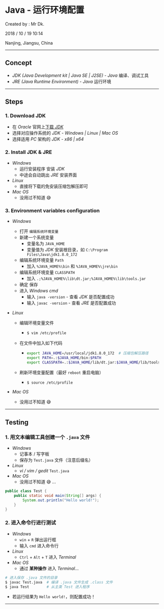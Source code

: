 # Java - 运行环境配置

Created by : Mr Dk.

2018 / 10 / 19 10:14

Nanjing, Jiangsu, China

---

## Concept

* _JDK (Java Development kit | Java SE | J2SE)_ - _Java_ 编译、调试工具 
* _JRE (Java Runtime Environment)_ - _Java_ 运行环境

---

## Steps

### 1. Download JDK

* 在 _Oracle_ 官网上[下载 _JDK_](https://www.oracle.com/technetwork/java/javase/downloads/jdk8-downloads-2133151.html)
* 选择对应操作系统的 _JDK_ - _Windows | Linux | Mac OS_
* 选择适用 _PC_ 架构的 _JDK_ - _x86 | x64_

### 2. Install JDK & JRE

* _Windows_
  * 运行安装程序 安装 _JDK_
  * 中途会自动跳出 _JRE_ 安装界面
* _Linux_
  * 直接将下载的免安装压缩包解压即可
* _Mac OS_
  * 没用过不知道 :sweat_smile:

### 3. Environment variables configuration

* _Windows_

  * 打开 `编辑系统环境变量`
  * 新建一个系统变量
    * 变量名为 `JAVA_HOME`
    * 变量值为 _JDK_ 安装根目录，如 `C:\Program Files\Java\jdk1.8.0_172`
  * 编辑系统环境变量 `Path`
    * 加入 `%JAVA_HOME%\bin` 和 `%JAVA_HOME%\jre\bin`
  * 编辑系统环境变量 `CLASSPATH`
    * 加入 `.;%JAVA_HOME%\lib\dt.jar;%JAVA_HOME%\lib\tools.jar`
  * 确定 保存
  * 进入 _Windows cmd_
    * 输入 `java -version` - 查看 _JDK_ 是否配置成功
    * 输入 `javac -version` - 查看 _JRE_ 是否配置成功

* _Linux_

  * 编辑环境变量文件

    * ```bash
      $ vim /etc/profile
      ```

  * 在文件中加入如下代码

    * ```bash
      export JAVA_HOME=/usr/local/jdk1.8.0_172  # 压缩包解压路径
      export PATH=.:$JAVA_HOME/bin:$PATH
      export CLASSPATH=.:$JAVA_HOME/lib/dt.jar:$JAVA_HOME/lib/tools.jar
      ```

  * 刷新环境变量配置（最好 `reboot` 重启电脑）

    * ```bash
      $ source /etc/profile
      ```

* _Mac OS_

  * 没用过不知道 :sweat_smile:

---

## Testing

### 1. 用文本编辑工具创建一个 `.java` 文件

* _Windows_
  * 记事本 / 写字板
  * 保存为 `Test.java` 文件（注意后缀名）
* _Linux_
  * _vi / vim / gedit_ `Test.java`
* _Mac OS_
  * 没用过不知道 😅 ...

```java
public class Test {
    public static void main(String[] args) {
        System.out.println("Hello world!");
    }
}
```

### 2. 进入命令行进行测试

* _Windows_
  * `win` + `R` 弹出运行框
  * 输入 `cmd` 进入命令行
* _Linux_
  * `Ctrl` + `Alt` + `T` 进入 _Terminal_
* _Mac OS_
  * 通过 __某种操作__ 进入 _Terminal_...

```bash
# 进入保存 .java 文件的目录
$ javac Test.java  # 编译 .java 文件生成 .class 文件
$ java Test        # 从主类 Test 进入程序
```

* 若运行结果为 `Hello world!`，则配置成功！

---

